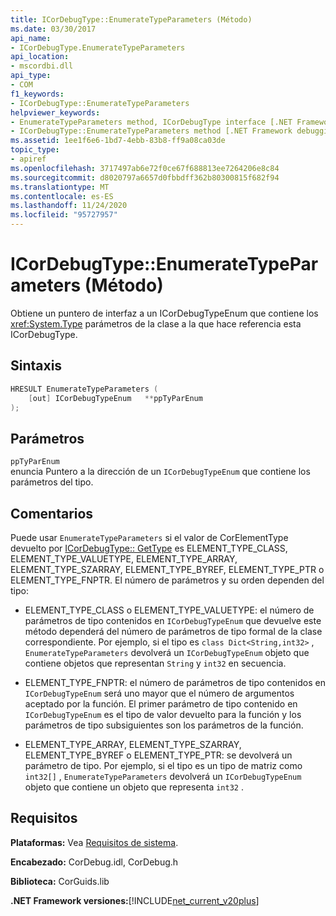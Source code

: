 ```yaml
---
title: ICorDebugType::EnumerateTypeParameters (Método)
ms.date: 03/30/2017
api_name:
- ICorDebugType.EnumerateTypeParameters
api_location:
- mscordbi.dll
api_type:
- COM
f1_keywords:
- ICorDebugType::EnumerateTypeParameters
helpviewer_keywords:
- EnumerateTypeParameters method, ICorDebugType interface [.NET Framework debugging]
- ICorDebugType::EnumerateTypeParameters method [.NET Framework debugging]
ms.assetid: 1ee1f6e6-1bd7-4ebb-83b8-ff9a08ca03de
topic_type:
- apiref
ms.openlocfilehash: 3717497ab6e72f0ce67f688813ee7264206e8c84
ms.sourcegitcommit: d8020797a6657d0fbbdff362b80300815f682f94
ms.translationtype: MT
ms.contentlocale: es-ES
ms.lasthandoff: 11/24/2020
ms.locfileid: "95727957"
---
```

# <a name="icordebugtypeenumeratetypeparameters-method"></a>ICorDebugType::EnumerateTypeParameters (Método)

Obtiene un puntero de interfaz a un ICorDebugTypeEnum que contiene los <xref:System.Type> parámetros de la clase a la que hace referencia esta ICorDebugType.  
  
## <a name="syntax"></a>Sintaxis  
  
```cpp  
HRESULT EnumerateTypeParameters (  
    [out] ICorDebugTypeEnum   **ppTyParEnum  
);  
```  
  
## <a name="parameters"></a>Parámetros  

 `ppTyParEnum`  
 enuncia Puntero a la dirección de un `ICorDebugTypeEnum` que contiene los parámetros del tipo.  
  
## <a name="remarks"></a>Comentarios  

 Puede usar `EnumerateTypeParameters` si el valor de CorElementType devuelto por [ICorDebugType:: GetType](icordebugtype-gettype-method.md) es ELEMENT_TYPE_CLASS, ELEMENT_TYPE_VALUETYPE, ELEMENT_TYPE_ARRAY, ELEMENT_TYPE_SZARRAY, ELEMENT_TYPE_BYREF, ELEMENT_TYPE_PTR o ELEMENT_TYPE_FNPTR. El número de parámetros y su orden dependen del tipo:  
  
- ELEMENT_TYPE_CLASS o ELEMENT_TYPE_VALUETYPE: el número de parámetros de tipo contenidos en `ICorDebugTypeEnum` que devuelve este método dependerá del número de parámetros de tipo formal de la clase correspondiente. Por ejemplo, si el tipo es `class Dict<String,int32>` , `EnumerateTypeParameters` devolverá un `ICorDebugTypeEnum` objeto que contiene objetos que representan `String` y `int32` en secuencia.  
  
- ELEMENT_TYPE_FNPTR: el número de parámetros de tipo contenidos en `ICorDebugTypeEnum` será uno mayor que el número de argumentos aceptado por la función. El primer parámetro de tipo contenido en `ICorDebugTypeEnum` es el tipo de valor devuelto para la función y los parámetros de tipo subsiguientes son los parámetros de la función.  
  
- ELEMENT_TYPE_ARRAY, ELEMENT_TYPE_SZARRAY, ELEMENT_TYPE_BYREF o ELEMENT_TYPE_PTR: se devolverá un parámetro de tipo. Por ejemplo, si el tipo es un tipo de matriz como `int32[]` , `EnumerateTypeParameters` devolverá un `ICorDebugTypeEnum` objeto que contiene un objeto que representa `int32` .  
  
## <a name="requirements"></a>Requisitos  

 **Plataformas:** Vea [Requisitos de sistema](../../get-started/system-requirements.md).  
  
 **Encabezado:** CorDebug.idl, CorDebug.h  
  
 **Biblioteca:** CorGuids.lib  
  
 **.NET Framework versiones:**[!INCLUDE[net_current_v20plus](../../../../includes/net-current-v20plus-md.md)]
